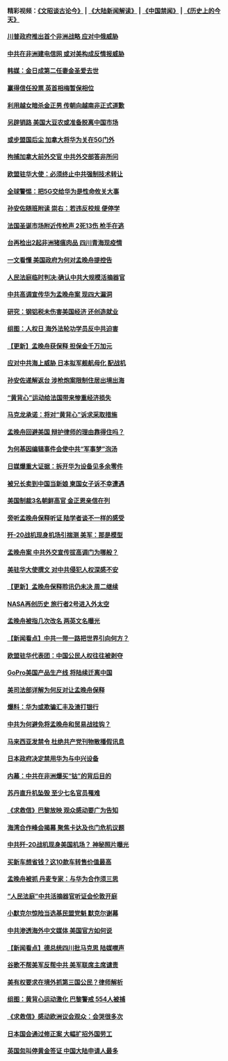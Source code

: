 #### 精彩视频：[《文昭谈古论今》](https://github.com/gfw-breaker/wenzhao/blob/master/README.md?t=12132131) | [《大陆新闻解读》](https://github.com/gfw-breaker/ntdtv-comedy/blob/master/README.md?t=12132131) | [《中国禁闻》](https://github.com/gfw-breaker/ntdtv-news/blob/master/README.md?t=12132131) | [《历史上的今天》](https://github.com/gfw-breaker/today-in-history/blob/master/README.md?t=12132131) 

#### [川普政府推出首个非洲战略 应对中俄威胁](../pages/nsc418/n10909107.md?t=12132131) 

#### [中共在非洲建电信网 或对美构成反情报威胁](../pages/nsc418/n10908572.md?t=12132131) 

#### [韩媒：金日成第二任妻金圣爱去世](../pages/nsc418/n10907348.md?t=12132131) 

#### [赢得信任投票 英首相梅暂保相位](../pages/nsc418/n10907229.md?t=12132131) 

#### [利用越女暗杀金正男 传朝向越南非正式道歉](../pages/nsc418/n10907137.md?t=12132131) 

#### [另辟销路 美国大豆农或准备脱离中国市场](../pages/nsc418/n10906755.md?t=12132131) 

#### [或步盟国后尘 加拿大将华为关在5G门外](../pages/nsc418/n10906948.md?t=12132131) 

#### [拘捕加拿大前外交官 中共外交部答非所问](../pages/nsc418/n10906805.md?t=12132131) 

#### [欧盟驻华大使：必须终止中共强制技术转让](../pages/nsc418/n10906425.md?t=12132131) 

#### [全球警惕：把5G交给华为是性命攸关大事](../pages/nsc418/n10906129.md?t=12132131) 

#### [孙安佐随班附读 崇右：若违反校规 便停学](../pages/nsc418/n10906519.md?t=12132131) 

#### [法国圣诞市场附近传枪声 2死13伤 枪手在逃](../pages/nsc418/n10906474.md?t=12132131) 

#### [台再检出2起非洲猪瘟肉品 四川青海现疫情](../pages/nsc418/n10905719.md?t=12132131) 

#### [一文看懂 美国政府为何对孟晚舟提控告](../pages/nsc418/n10904250.md?t=12132131) 

#### [人民法庭临时判决:确认中共大规模活摘器官](../pages/nsc418/n10905079.md?t=12132131) 

#### [中共高调宣传华为孟晚舟案 现四大漏洞](../pages/nsc418/n10904788.md?t=12132131) 

#### [研究：钢铝税未伤害美国经济 还创造就业](../pages/nsc418/n10904853.md?t=12132131) 

#### [组图：人权日 海外法轮功学员反中共迫害](../pages/nsc418/n10903703.md?t=12132131) 

#### [【更新】孟晚舟获保释 担保金千万加元](../pages/nsc418/n10904401.md?t=12132131) 

#### [应对中共海上威胁 日本拟军舰航母化 配战机](../pages/nsc418/n10904429.md?t=12132131) 

#### [孙安佐递解返台 涉枪炮案限制住居出境出海](../pages/nsc418/n10904508.md?t=12132131) 

#### [“黄背心”运动给法国带来惨重经济损失](../pages/nsc418/n10904100.md?t=12132131) 

#### [马克龙承诺：将对“黄背心”诉求采取措施](../pages/nsc418/n10904057.md?t=12132131) 

#### [孟晚舟回避美国 辩护律师的理由靠得住吗？](../pages/nsc418/n10903337.md?t=12132131) 

#### [为何基因编辑事件会使中共“军事梦”泡汤](../pages/nsc418/n10901955.md?t=12132131) 

#### [日媒爆重大证据：拆开华为设备见多余零件](../pages/nsc418/n10903419.md?t=12132131) 

#### [被兄长卖到中国当新娘 柬国女子诉不幸遭遇](../pages/nsc418/n10903571.md?t=12132131) 

#### [美国制裁3名朝鲜高官 金正恩亲信在列](../pages/nsc418/n10903139.md?t=12132131) 

#### [旁听孟晚舟保释听证 陆学者谈不一样的感受](../pages/nsc418/n10903199.md?t=12132131) 

#### [歼-20战机现身机场引揣测 美军：那是模型](../pages/nsc418/n10903152.md?t=12132131) 

#### [孟晚舟案 中共外交宣传拔高调门为哪般？](../pages/nsc418/n10902536.md?t=12132131) 

#### [美驻华大使撰文 对中共侵犯人权深感不安](../pages/nsc418/n10902576.md?t=12132131) 

#### [【更新】孟晚舟保释聆讯仍未决 周二继续](../pages/nsc418/n10902280.md?t=12132131) 

#### [NASA再创历史 旅行者2号进入外太空](../pages/nsc418/n10902186.md?t=12132131) 

#### [孟晚舟被指几次改名 两英文名曝光](../pages/nsc418/n10902460.md?t=12132131) 

#### [【新闻看点】中共一带一路把世界引向何方？](../pages/nsc418/n10902174.md?t=12132131) 

#### [欧盟驻华代表团：中国公民人权往往被剥夺](../pages/nsc418/n10902220.md?t=12132131) 

#### [GoPro美国产品生产线 将陆续迁离中国](../pages/nsc418/n10902041.md?t=12132131) 

#### [美司法部详解为何反对让孟晚舟保释](../pages/nsc418/n10902113.md?t=12132131) 

#### [爆料：华为或欺骗汇丰及渣打银行](../pages/nsc418/n10902104.md?t=12132131) 

#### [中共为何避免将孟晚舟和贸易战挂钩？](../pages/nsc418/n10901942.md?t=12132131) 

#### [马来西亚发禁令 杜绝共产党刊物散播假讯息](../pages/nsc418/n10901784.md?t=12132131) 

#### [日本政府决定禁用华为与中兴设备](../pages/nsc418/n10901481.md?t=12132131) 

#### [内幕：中共在非洲爆买“钴”的背后目的](../pages/nsc418/n10898949.md?t=12132131) 

#### [苏丹直升机坠毁 至少七名官员罹难](../pages/nsc418/n10900117.md?t=12132131) 

#### [《求救信》巴黎放映 观众感动要广为告知](../pages/nsc418/n10900019.md?t=12132131) 

#### [海湾合作峰会揭幕 聚焦卡达及也门危机议题](../pages/nsc418/n10899688.md?t=12132131) 

#### [中共歼-20战机现身美国机场？ 神秘照片曝光](../pages/nsc418/n10899663.md?t=12132131) 

#### [买新车想省钱？这10款车转售价值最高](../pages/nsc418/n10898117.md?t=12132131) 

#### [孟晚舟被抓 丹麦专家：与华为合作须三思](../pages/nsc418/n10899564.md?t=12132131) 

#### [“人民法庭”中共活摘器官听证会伦敦开庭](../pages/nsc418/n10899563.md?t=12132131) 

#### [小默克尔惊险当选基民盟党魁 默克尔谢幕](../pages/nsc418/n10899491.md?t=12132131) 

#### [中共渗透海外中文媒体 美国官方如何说](../pages/nsc418/n10893253.md?t=12132131) 

#### [【新闻看点】德总统四川批马克思 陆媒噤声](../pages/nsc418/n10899297.md?t=12132131) 

#### [谷歌不帮美军反帮中共 美军联席主席谴责](../pages/nsc418/n10899167.md?t=12132131) 

#### [美有权要求在境外抓第三国公民？律师解析](../pages/nsc418/n10899107.md?t=12132131) 

#### [组图：黄背心运动激化 巴黎警戒 554人被捕](../pages/nsc418/n10899057.md?t=12132131) 

#### [《求救信》感动欧洲议会观众：会哭很多次](../pages/nsc418/n10897982.md?t=12132131) 

#### [日本国会通过修正案 大幅扩招外国劳工](../pages/nsc418/n10898708.md?t=12132131) 

#### [英国忽叫停黄金签证 中国大陆申请人最多](../pages/nsc418/n10898953.md?t=12132131) 

